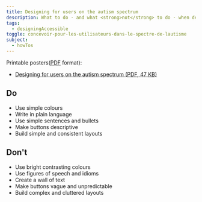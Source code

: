 ```yaml
---
title: Designing for users on the autism spectrum
description: What to do - and what <strong>not</strong> to do - when designing for users on the autism spectrum.
tags:
  - designingAccessible
toggle: concevoir-pour-les-utilisateurs-dans-le-spectre-de-lautisme
subject:
  - howTos
---
```


Printable posters(<abbr title="Portable Document Format">PDF</abbr> format):

- <a href="{{ rootPath }}docs/posters/AutismSpect-en_2023.pdf" download>Designing for users on the autism spectrum (<abbr title="Portable Document Format">PDF</abbr>, 47 <abbr title="KiloByte">KB</abbr>)</a>

<div class="row">
<div class="col-md-6">

## <span class="fas fa-thumbs-up mrgn-rght-md" aria-hidden="true"></span> Do

- Use simple colours
- Write in plain language
- Use simple sentences and bullets
- Make buttons descriptive
- Build simple and consistent layouts

</div>
<div class="col-md-6">

## <span class="fas fa-thumbs-down mrgn-rght-md" aria-hidden="true"></span> Don't

- Use bright contrasting colours
- Use figures of speech and idioms
- Create a wall of text
- Make buttons vague and unpredictable
- Build complex and cluttered layouts

</div>
</div>
